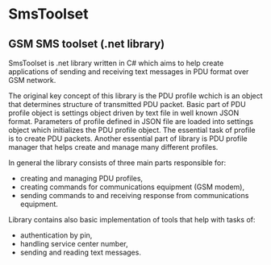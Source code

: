 ﻿# SmsToolset
## GSM SMS toolset (.net library)
SmsToolset is .net library written in C# which aims to help create applications of sending and receiving text messages in PDU format over GSM network.

The original key concept of this library is the PDU profile wchich is an object that determines structure of transmitted PDU packet. Basic part of PDU profile object is settings object driven by text file in well known JSON format. Parameters of profile defined in JSON file are loaded into settings object which initializes the PDU profile object. The essential task of profile is to create PDU packets. Another essential part of library is PDU profile manager that helps create and manage many different profiles.

In general the library consists of three main parts responsible for:
- creating and managing PDU profiles,
- creating commands for communications equipment (GSM modem),
- sending commands to and receiving response from communications equipment.

Library contains also basic implementation of tools that help with tasks of:
- authentication by pin,
- handling service center number,
- sending and reading text messages.
